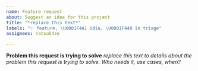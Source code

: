 ```yaml
---
name: Feature request
about: Suggest an idea for this project
title: "*replace this text*"
labels: "✨ feature, \U0001F4A1 idia, \U0001F440 in triage"
assignees: natsuk4ze

---
```


**Problem this request is trying to solve**
*replace this text to details about the problem this request is trying to solve. Who needs it, use cases, when?*
